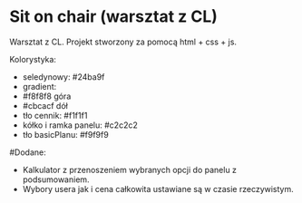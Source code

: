 # Sit on chair (warsztat z CL)

Warsztat z CL. Projekt stworzony za pomocą html + css + js.

Kolorystyka:
- seledynowy: #24ba9f
- gradient:
- #f8f8f8 góra
- #cbcacf dół
- tło cennik: #f1f1f1
- kółko i ramka panelu: #c2c2c2
- tło basicPlanu: #f9f9f9


#Dodane:
- Kalkulator z przenoszeniem wybranych opcji do panelu z podsumowaniem.
- Wybory usera jak i cena całkowita ustawiane są w czasie rzeczywistym.
